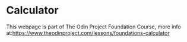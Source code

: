 # Calculator

This webpage is part of The Odin Project Foundation Course, 
more info at:https://www.theodinproject.com/lessons/foundations-calculator